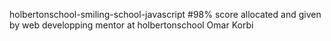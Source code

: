 holbertonschool-smiling-school-javascript
#98% score allocated and given by web developping mentor at holbertonschool Omar Korbi
